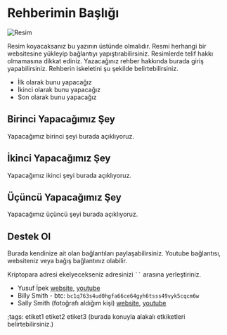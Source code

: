 # Rehberimin Başlığı
![Resim](https://resimwebsitesi.com/resim)

Resim koyacaksanız bu yazının üstünde olmalıdır. Resmi herhangi bir websitesine yükleyip bağlantıyı yapıştırabilirsiniz. Resimlerde telif hakkı olmamasına dikkat ediniz. Yazacağınız rehber hakkında burada giriş yapabilirsiniz. Rehberin iskeletini şu şekilde belirtebilirsiniz.
- İlk olarak bunu yapacağız
- İkinci olarak bunu yapacağız
- Son olarak bunu yapacağız

## Birinci Yapacağımız Şey
Yapacağımız birinci şeyi burada açıklıyoruz.

## İkinci Yapacağımız Şey
Yapacağımız ikinci şeyi burada açıklıyoruz.

## Üçüncü Yapacağımız Şey
Yapacağımız üçüncü şeyi burada açıklıyoruz.

## Destek Ol
Burada kendinize ait olan bağlantıları paylaşabilirsiniz. Youtube bağlantısı, websiteniz veya bağış bağlantınız olabilir.

Kriptopara adresi ekelyecekseniz adresinizi ` `` ` arasına yerleştiriniz.

- Yusuf İpek [website](https://yusufipek.me), [youtube](https://www.youtube.com/channel/UCVBX2n_5egE9XuJL8NUS0Xg)
- Billy Smith - btc: `bc1q763s4ud0hgfa66ce64gyh6tsss49vyk5cqcm6w`
- Sally Smith (fotoğrafı aldığım kişi) [website](https://yusufipek.me), [youtube](https://www.youtube.com/channel/UCVBX2n_5egE9XuJL8NUS0Xg)

;tags: etiket1 etiket2 etiket3 (burada konuyla alakalı etkiketleri belirtebilirsiniz.)
